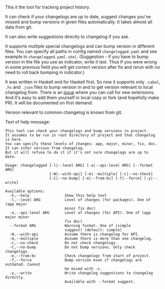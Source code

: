 This it the tool for tracking project history.

It can check if your changelogs are up to date, suggest changes you've missed and bump versions in given files automatically.
It takes almost all data from git.

It can also write suggestions directly to changelog if you ask.

It supports multiple special changelogs and can bump version in different files.
You can specify all paths in config named `changelogged.yaml` and see example in `changelogged.yaml.skel`.
(Suggestion - if you have to bump version in the file you use as indicator, write it last.
Thus if you were wrong in some previous field you will get correct version after fix and rerun with no need to roll back bumping in indicator.)

It was written in Haskell and for Haskell first.
So now it supports only `.cabal`, `.hs` and `.json` files to bump version in and to get version relevant to local changelog from.
There is an [issue](https://github.com/GetShopTV/changelogged/issues/35) where you can call for new extensions.
And it's easy to add them yourself in local copy or fork (and hopefully make PR). It will be documented on first demand.

Version relevant to common changelog is known from git.

Text of help message:
```
This tool can check your changelogs and bump versions in project.
It assumes to be run in root directory of project and that changelog is here.
You can specify these levels of changes: app, major, minor, fix, doc.
It can infer version from changelog.
But it will refuse to do it if it's not sure changelogs are up to date.

Usage: changelogged [-l|--level ARG] [-a|--api-level ARG] [--format ARG]
                    [-W|--with-api] [-m|--multiple] [-c|--no-check]
                    [-C|--no-bump] [-e|--from-bc] [-f|--force] [-y|--write]

Available options:
  -h,--help                Show this help text
  -l,--level ARG           Level of changes (for packages). One of (app major
                           minor fix doc)
  -a,--api-level ARG       Level of changes (for API). One of (app major minor
                           fix doc)
  --format ARG             Warning format. One of (simple
                           suggest) (default: simple)
  -W,--with-api            Assume there is changelog for API.
  -m,--multiple            Assume there is more than one changelog.
  -c,--no-check            Do not check changelogs.
  -C,--no-bump             Do not bump versions. Only check changelogs.
  -e,--from-bc             Check changelogs from start of project.
  -f,--force               Bump version even if changelogs are outdated. Cannot
                           be mixed with -c.
  -y,--write               Write changelog suggestions to changelog directly.
                           Available with --format suggest.
```
